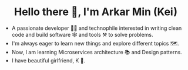 <h1 align="center">Hello there 👋, I'm Arkar Min (Kei)</h1>

- A passionate developer 🧑‍💻 and technophile interested in writing clean code and build software 🕸️ and tools ⚒️ to solve problems.
- I'm always eager to learn new things and explore different topics 🗺️.
- Now, I am learning Microservices architecture 📚 and Design patterns.
- I have beautiful girlfriend, K 💙.


